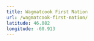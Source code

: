 ```yaml
---
title: Wagmatcook First Nation
url: /wagmatcook-first-nation/
latitude: 46.082
longitude: -60.913
---
```

